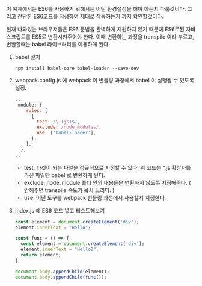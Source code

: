 이 예제에서는 ES6를 사용하기 위해서는 어떤 환경설정을 해야 하는지 다룰것이다. 그리고 간단한 ES6코드를 작성하여 제대로 작동하는지 까지 확인할것이다. 

현재 나와있는 브라우저들은 ES6 문법을 완벽하게 지원하지 않기 때문에 ES6로된 자바스크립트를 ES5로 변환시켜주어야 한다. 이때 변환하는 과정을 transpile 이라 부르고, 변환할때는 babel 라이브러리를 이용하게 된다.

1. babel 설치

   ```shell
   npm install babel-core babel-loader --save-dev
   ```

2. webpack.config.js 에 webpack 이 번들링 과정에서 babel 이 실행될 수 있도록 설정.

   ```javascript
   ...
    module: {
       rules: [
         {
           test: /\.(js)$/,
           exclude: /node_modules/,
           use: ['babel-loader'],
         },
       ],
     },
   ...
   ```

   - test: 타겟이 되는 파일을 정규식으로 지정할 수 있다. 위 코드는 *.js 확장자를 가진 파일만 babel 로 변환하게 된다.
   - exclude: node_module 폴더 안의 내용들은 변환하지 않도록 지정해준다. ( 안해주면 transpile 속도가 몹시 느리다. )
   - use: 어떤 도구를 webpack 번들링 과정에서 사용할지 지정한다. 

3. index.js 에 ES6 코드 넣고 테스트해보기

   ```javascript
   const element = document.createElement('div');
   element.innerText = "Hello";
   
   const func = () => {
     const element = document.createElement('div');
     element.innerText = "Hello2";
     return element;
   }
   
   document.body.appendChild(element);
   document.body.appendChild(func());
   ```

   

